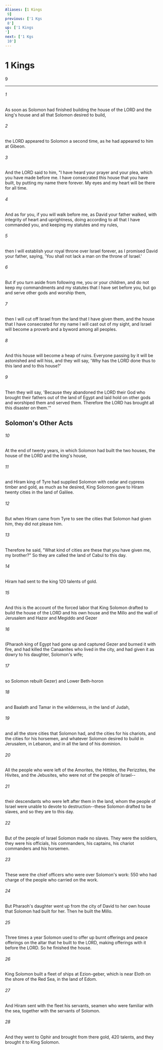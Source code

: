 ```yaml
---
Aliases: [1 Kings 9]
previous: ['1 Kgs 8']
up: ['1 Kings']
next: ['1 Kgs 10']
---
```

# 1 Kings 9

***
 

###### 1 
As soon as Solomon had finished building the house of the LORD and the king's house and all that Solomon desired to build,  

###### 2 
the LORD appeared to Solomon a second time, as he had appeared to him at Gibeon.  

###### 3 
And the LORD said to him, "I have heard your prayer and your plea, which you have made before me. I have consecrated this house that you have built, by putting my name there forever. My eyes and my heart will be there for all time.  

###### 4 
And as for you, if you will walk before me, as David your father walked, with integrity of heart and uprightness, doing according to all that I have commanded you, and keeping my statutes and my rules,  

###### 5 
then I will establish your royal throne over Israel forever, as I promised David your father, saying, 'You shall not lack a man on the throne of Israel.'  

###### 6 
But if you turn aside from following me, you or your children, and do not keep my commandments and my statutes that I have set before you, but go and serve other gods and worship them,  

###### 7 
then I will cut off Israel from the land that I have given them, and the house that I have consecrated for my name I will cast out of my sight, and Israel will become a proverb and a byword among all peoples.  

###### 8 
And this house will become a heap of ruins. Everyone passing by it will be astonished and will hiss, and they will say, 'Why has the LORD done thus to this land and to this house?'  

###### 9 
Then they will say, 'Because they abandoned the LORD their God who brought their fathers out of the land of Egypt and laid hold on other gods and worshiped them and served them. Therefore the LORD has brought all this disaster on them.'"  ## Solomon's Other Acts  

###### 10 
At the end of twenty years, in which Solomon had built the two houses, the house of the LORD and the king's house,  

###### 11 
and Hiram king of Tyre had supplied Solomon with cedar and cypress timber and gold, as much as he desired, King Solomon gave to Hiram twenty cities in the land of Galilee.  

###### 12 
But when Hiram came from Tyre to see the cities that Solomon had given him, they did not please him.  

###### 13 
Therefore he said, "What kind of cities are these that you have given me, my brother?" So they are called the land of Cabul to this day.  

###### 14 
Hiram had sent to the king 120 talents of gold.  

###### 15 
And this is the account of the forced labor that King Solomon drafted to build the house of the LORD and his own house and the Millo and the wall of Jerusalem and Hazor and Megiddo and Gezer  

###### 16 
(Pharaoh king of Egypt had gone up and captured Gezer and burned it with fire, and had killed the Canaanites who lived in the city, and had given it as dowry to his daughter, Solomon's wife;  

###### 17 
so Solomon rebuilt Gezer) and Lower Beth-horon  

###### 18 
and Baalath and Tamar in the wilderness, in the land of Judah,  

###### 19 
and all the store cities that Solomon had, and the cities for his chariots, and the cities for his horsemen, and whatever Solomon desired to build in Jerusalem, in Lebanon, and in all the land of his dominion.  

###### 20 
All the people who were left of the Amorites, the Hittites, the Perizzites, the Hivites, and the Jebusites, who were not of the people of Israel--  

###### 21 
their descendants who were left after them in the land, whom the people of Israel were unable to devote to destruction--these Solomon drafted to be slaves, and so they are to this day.  

###### 22 
But of the people of Israel Solomon made no slaves. They were the soldiers, they were his officials, his commanders, his captains, his chariot commanders and his horsemen.  

###### 23 
These were the chief officers who were over Solomon's work: 550 who had charge of the people who carried on the work.  

###### 24 
But Pharaoh's daughter went up from the city of David to her own house that Solomon had built for her. Then he built the Millo.  

###### 25 
Three times a year Solomon used to offer up burnt offerings and peace offerings on the altar that he built to the LORD, making offerings with it before the LORD. So he finished the house.  

###### 26 
King Solomon built a fleet of ships at Ezion-geber, which is near Eloth on the shore of the Red Sea, in the land of Edom.  

###### 27 
And Hiram sent with the fleet his servants, seamen who were familiar with the sea, together with the servants of Solomon.  

###### 28 
And they went to Ophir and brought from there gold, 420 talents, and they brought it to King Solomon.
